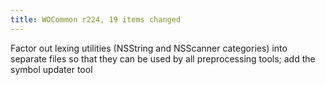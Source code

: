 ```yaml
---
title: WOCommon r224, 19 items changed
---
```


Factor out lexing utilities (NSString and NSScanner categories) into separate files so that they can be used by all preprocessing tools; add the symbol updater tool
